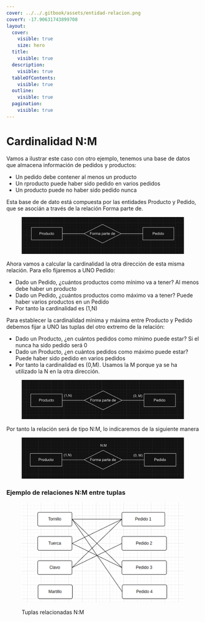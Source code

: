 ```yaml
---
cover: ../../.gitbook/assets/entidad-relacion.png
coverY: -17.90631743899708
layout:
  cover:
    visible: true
    size: hero
  title:
    visible: true
  description:
    visible: true
  tableOfContents:
    visible: true
  outline:
    visible: true
  pagination:
    visible: true
---
```


# Cardinalidad N:M

Vamos a ilustrar este caso con otro ejemplo, tenemos una base de datos que almacena información de pedidos y productos:

* Un pedido debe contener al menos un producto
* Un rproducto puede haber sido pedido en varios pedidos
* Un producto puede no haber sido pedido nunca

Esta base de de dato está compuesta por las entidades Producto y Pedido, que se asocián a través de la relación Forma parte de.

<figure><img src="../../.gitbook/assets/image (62).png" alt=""><figcaption></figcaption></figure>

Ahora vamos a calcular la cardinalidad la otra dirección de esta misma relación. Para ello fijaremos a UNO Pedido:

* Dado un Pedido, ¿cuántos productos como mínimo va a tener? Al menos debe haber un producto
* Dado un Pedido, ¿cuántos productos como máximo va a tener? Puede haber varios productos en un Pedido
* Por tanto la cardinalidad es (1,N)

Para establecer la cardinalidad mínima y máxima entre Producto y Pedido debemos fijar a UNO las tuplas del otro extremo de la relación:&#x20;

* Dado un Producto, ¿en cuántos pedidos como mínimo puede estar? Si el nunca ha sido pedido será 0
* Dado un Producto, ¿en cuántos pedidos como máximo puede estar? Puede haber sido pedido en varios pedidos
* Por tanto la cardinalidad es (0,M). Usamos la M porque ya se ha utilizado la N en la otra dirección.

<figure><img src="../../.gitbook/assets/image (63).png" alt=""><figcaption></figcaption></figure>

Por tanto la relación será de tipo N:M, lo indicaremos de la siguiente manera

<figure><img src="../../.gitbook/assets/image (64).png" alt=""><figcaption></figcaption></figure>

### Ejemplo de relaciones N:M entre tuplas

<figure><img src="../../.gitbook/assets/image (68).png" alt=""><figcaption><p>Tuplas relacionadas N:M</p></figcaption></figure>
